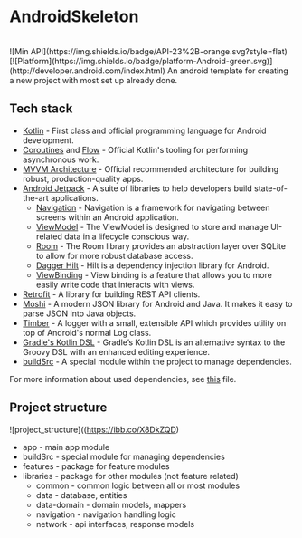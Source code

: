 # AndroidSkeleton
<br />
![Min API](https://img.shields.io/badge/API-23%2B-orange.svg?style=flat)
[![Platform](https://img.shields.io/badge/platform-Android-green.svg)](http://developer.android.com/index.html)
An android template for creating a new project with most set up already done.

## Tech stack

- [Kotlin](https://kotlinlang.org/) - First class and official programming language for Android development.
- [Coroutines](https://kotlinlang.org/docs/reference/coroutines-overview.html) and [Flow](https://kotlinlang.org/docs/reference/coroutines/flow.html#asynchronous-flow) - Official Kotlin's tooling for performing asynchronous work.
- [MVVM Architecture](https://developer.android.com/jetpack/guide) - Official recommended architecture for building robust, production-quality apps.
- [Android Jetpack](https://developer.android.com/jetpack) - A suite of libraries to help developers build state-of-the-art applications.
  - [Navigation](https://developer.android.com/guide/navigation) - Navigation is a framework for navigating between screens within an Android application.
  - [ViewModel](https://developer.android.com/topic/libraries/architecture/viewmodel) - The ViewModel is designed to store and manage UI-related data in a lifecycle conscious way.
  - [Room](https://developer.android.com/topic/libraries/architecture/room) - The Room library provides an abstraction layer over SQLite to allow for more robust database access.
  - [Dagger Hilt](https://developer.android.com/training/dependency-injection/hilt-android) - Hilt is a dependency injection library for Android.
  - [ViewBinding](https://developer.android.com/topic/libraries/view-binding) - View binding is a feature that allows you to more easily write code that interacts with views.
- [Retrofit](https://github.com/square/retrofit) - A library for building REST API clients.
- [Moshi](https://github.com/square/moshi) - A modern JSON library for Android and Java. It makes it easy to parse JSON into Java objects.
- [Timber](https://github.com/JakeWharton/timber) - A logger with a small, extensible API which provides utility on top of Android's normal Log class.
- [Gradle's Kotlin DSL](https://docs.gradle.org/current/userguide/kotlin_dsl.html) - Gradle’s Kotlin DSL is an alternative syntax to the Groovy DSL with an enhanced editing experience.
- [buildSrc](https://docs.gradle.org/current/userguide/organizing_gradle_projects.html#sec:build_sources) - A special module within the project to manage dependencies.

For more information about used dependencies, see [this](/buildSrc/src/main/java/Dependencies.kt) file.

## Project structure
![project_structure]((https://ibb.co/X8DkZQD)
- app - main app module
- buildSrc - special module for managing dependencies
- features - package for feature modules
- libraries - package for other modules (not feature related)
  - common - common logic between all or most modules
  - data - database, entities
  - data-domain - domain models, mappers
  - navigation - navigation handling logic
  - network - api interfaces, response models
